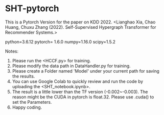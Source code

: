 # SHT-pytorch

This is a Pytorch Version for the paper on KDD 2022.
<Lianghao Xia, Chao Huang, Chuxu Zhang (2022). Self-Supervised Hypergraph Transformer for Recommender Systems.>

python=3.6.12
pytorch= 1.6.0
numpy=1.16.0
scipy=1.5.2

Notes:

1. Please run the <HCCF.py> for training.
2. Please modify the data path in DataHandler.py for training.
3. Please create a Folder named 'Model' under your current path for saving the results.
4. You can use Google Colab to quickly review and run the code by uploading the <SHT_notebook.ipynb>. 
5. The result is a little lower than the TF version (-0.002~-0.003). The reason might be the CUDA in pytorch is float.32. Please use .cuda() to set the Parameters.
6. Happy coding.
